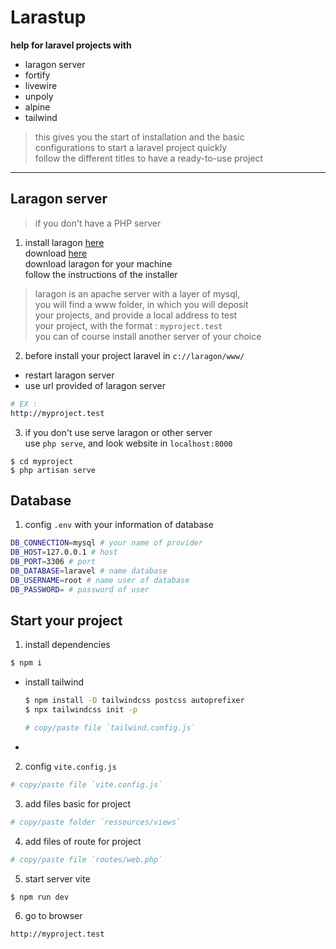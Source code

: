 # Larastup  

**help for laravel projects with**  
- laragon server  
- fortify  
- livewire  
- unpoly  
- alpine  
- tailwind  

> this gives you the start of installation and the basic   
> configurations to start a laravel project quickly  
> follow the different titles to have a ready-to-use project
  
---  

## Laragon server  

> if you don't have a PHP server

1. install laragon [here](https://laragon.org/)  
download [here](http://laragon.org/download)  
download laragon for your machine  
follow the instructions of the installer  

> laragon is an apache server with a layer of mysql,  
> you will find a www folder, in which you will deposit  
> your projects, and provide a local address to test  
> your project, with the format : `myproject.test`  
> you can of course install another server of your choice

2. before install your project laravel in `c://laragon/www/`  
- restart laragon server  
- use url provided of laragon server    
```bash
# EX : 
http://myproject.test
```  

3. if you don't use serve laragon or other server  
use `php serve`, and look website in `localhost:8000`
```shell
$ cd myproject
$ php artisan serve
```  

## Database 

1. config `.env` with your information of database  
```bash
DB_CONNECTION=mysql # your name of provider
DB_HOST=127.0.0.1 # host
DB_PORT=3306 # port
DB_DATABASE=laravel # name database
DB_USERNAME=root # name user of database
DB_PASSWORD= # password of user
```  

## Start your project    

1. install dependencies  
```bash
$ npm i
```  

- install tailwind   
    ```bash
    $ npm install -D tailwindcss postcss autoprefixer  
    $ npx tailwindcss init -p  

    # copy/paste file `tailwind.config.js`
    ```  
- 

2. config `vite.config.js`  
```bash
# copy/paste file `vite.config.js`
```  

3. add files basic for project  
```bash
# copy/paste folder `ressources/views`
```  

4. add files of route for project  
```bash
# copy/paste file `routes/web.php`
```  

5. start server vite 
```bash
$ npm run dev
```  

6. go to browser  
```bash  
http://myproject.test
```  




